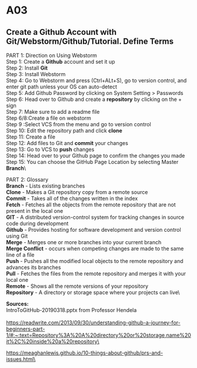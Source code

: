 # A03
## Create a Github Account with Git/Webstorm/Github/Tutorial. Define Terms

PART 1: Direction on Using Webstorm\
Step 1: Create a **Github** account and set it up\
Step 2: Install **Git**\
Step 3: Install Webstorm\
Step 4: Go to Webstorm and press (Ctrl+ALt+S), go to version control, and enter git path unless your OS can auto-detect\
Step 5: Add Github Password by clicking on System Setting > Passwords\
Step 6: Head over to Github and create a **repository** by clicking on the + sign\
Step 7: Make sure to add a readme file\
Step 6/8:Create a file on webstorm\
Step 9 :Select VCS from the menu and go to version control\
Step 10: Edit the repository path and click **clone**\
Step 11: Create a file\
Step 12: Add files to Git and **commit** your changes\
Step 13: Go to VCS to **push** changes\
Step 14: Head over to your Github page to confirm the changes you made\
Step 15: You can choose the GitHub Page Location by selecting Master **Branch**\

PART 2: Glossary\
**Branch** - Lists existing branches\
**Clone** - Makes a Git repository copy from a remote source\
**Commit** - Takes all of the changes written in the index\
**Fetch** - Fetches all the objects from the remote repository that are not present in the local one\
**GIT** - A distributed version-control system for tracking changes in source code during development\
**Github** - Provides hosting for software development and version control using Git\
**Merge** - Merges one or more branches into your current branch\
**Merge Conflict** - occurs when competing changes are made to the same line of a file\
**Push** - Pushes all the modified local objects to the remote repository and advances its branches\
**Pull** - Fetches the files from the remote repository and merges it with your local one\
**Remote** - Shows all the remote versions of your repository\
**Repository** - A directory or storage space where your projects can live\


**Sources:**\
IntroToGitHub-20190318.pptx from Professor Hendela\
\
https://readwrite.com/2013/09/30/understanding-github-a-journey-for-beginners-part-1/#:~:text=Repository%3A%20A%20directory%20or%20storage,name%20it%2C%20inside%20a%20repository\

https://meaghanlewis.github.io/10-things-about-github/prs-and-issues.html\

